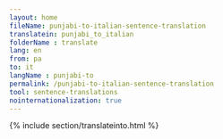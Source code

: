 ```yaml
---
layout: home
fileName: punjabi-to-italian-sentence-translation
translatein: punjabi_to_italian
folderName : translate
lang: en
from: pa
to: it
langName : punjabi-to
permalink: /punjabi-to-italian-sentence-translation
tool: sentence-translations
nointernationalization: true
---
```

{% include section/translateinto.html %}
